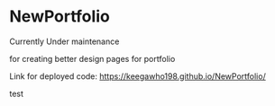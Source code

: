 # NewPortfolio

Currently Under maintenance

for creating better design pages for portfolio


Link for deployed code: https://keegawho198.github.io/NewPortfolio/

test